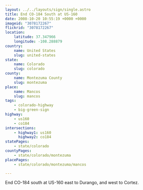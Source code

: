 ```yaml
---
layout: ../../layouts/sign/single.astro
title: End CO-184 South at US-160
date: 2008-10-20 10:55:19 +0000 +0000
imageid: "3078172267"
flickrid: "3078172267"
location:
    latitude: 37.347966
    longitude: -108.288879
country:
    name: United States
    slug: united-states
state:
    name: Colorado
    slug: colorado
county:
    name: Montezuma County
    slug: montezuma
place:
    name: Mancos
    slug: mancos
tags:
    - colorado-highway
    - big-green-sign
highway:
    - us160
    - co184
intersections:
    - highway1: us160
      highway2: co184
statePages:
    - state/colorado
countyPages:
    - state/colorado/montezuma
placePages:
    - state/colorado/montezuma/mancos

---
```

End CO-184 south at US-160 east to Durango, and west to Cortez.